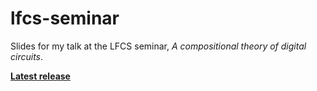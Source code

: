 # lfcs-seminar

Slides for my talk at the LFCS seminar,
*A compositional theory of digital circuits*.

**[Latest release](https://github.com/georgejkaye/lfcs-seminar/releases/latest)**
